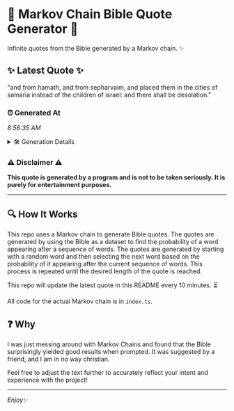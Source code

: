 # 📖 Markov Chain Bible Quote Generator 📖

Infinite quotes from the Bible generated by a Markov chain. ✨

## ✨ Latest Quote ✨
"and from hamath, and from sepharvaim, and placed them in the cities of samaria instead of the children of israel: and there shall be desolation."

### ⏰ Generated At
*8:56:35 AM*

<details>
    <summary>🛠️ Generation Details</summary>
    <p>
        <strong>🌱 Seed:</strong> and<br>
        <strong>🔄 Iterations:</strong> 24<br>
        <strong>📜 Context History:</strong><br>[ and ]: from<br>[ and, from ]: hamath,<br>[ and, from, hamath, ]: and<br>[ and, from, hamath,, and ]: from<br>[ and, from, hamath,, and, from ]: sepharvaim,<br>[ and, from, hamath,, and, from, sepharvaim, ]: and<br>[ from, hamath,, and, from, sepharvaim,, and ]: placed<br>[ hamath,, and, from, sepharvaim,, and, placed ]: them<br>[ and, from, sepharvaim,, and, placed, them ]: in<br>[ from, sepharvaim,, and, placed, them, in ]: the<br>[ sepharvaim,, and, placed, them, in, the ]: cities<br>[ and, placed, them, in, the, cities ]: of<br>[ placed, them, in, the, cities, of ]: samaria<br>[ them, in, the, cities, of, samaria ]: instead<br>[ in, the, cities, of, samaria, instead ]: of<br>[ the, cities, of, samaria, instead, of ]: the<br>[ cities, of, samaria, instead, of, the ]: children<br>[ of, samaria, instead, of, the, children ]: of<br>[ samaria, instead, of, the, children, of ]: israel:<br>[ instead, of, the, children, of, israel: ]: and<br>[ of, the, children, of, israel:, and ]: there<br>[ the, children, of, israel:, and, there ]: shall<br>[ children, of, israel:, and, there, shall ]: be<br>[ of, israel:, and, there, shall, be ]: desolation.<br>
    </p>
</details>

### ⚠️ Disclaimer ⚠️
**This quote is generated by a program and is not to be taken seriously. It is purely for entertainment purposes.**

---

## 🔍 How It Works

This repo uses a Markov chain to generate Bible quotes. The quotes are generated by using the Bible as a dataset to find the probability of a word appearing after a sequence of words. The quotes are generated by starting with a random word and then selecting the next word based on the probability of it appearing after the current sequence of words. This process is repeated until the desired length of the quote is reached.

This repo will update the latest quote in this README every 10 minutes. ⏳

All code for the actual Markov chain is in `index.ts`.

## ❓ Why

I was just messing around with Markov Chains and found that the Bible surprisingly yielded good results when prompted. 
It was suggested by a friend, and I am in no way christian.

Feel free to adjust the text further to accurately reflect your intent and experience with the project!

---

*Enjoy*✨
